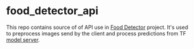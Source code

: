 # food_detector_api

This repo contains source of of API use in [Food Detector](https://github.com/lukbast/food-detector) project. It's used to preprocess images send by the client and process predictions from TF [model server](https://www.tensorflow.org/tfx/guide/serving). 
